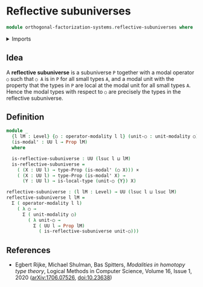 # Reflective subuniverses

```agda
module orthogonal-factorization-systems.reflective-subuniverses where
```

<details><summary>Imports</summary>

```agda
open import foundation.cartesian-product-types
open import foundation.dependent-pair-types
open import foundation.propositions
open import foundation.universe-levels

open import orthogonal-factorization-systems.local-types
open import orthogonal-factorization-systems.modal-operators
```

</details>

## Idea

A **reflective subuniverse** is a subuniverse `P` together with a modal operator
`○` such that `○ A` is in `P` for all small types `A`, and a modal unit with the
property that the types in `P` are local at the modal unit for all small types
`A`. Hence the modal types with respect to `○` are precisely the types in the
reflective subuniverse.

## Definition

```agda
module _
  {l lM : Level} {○ : operator-modality l l} (unit-○ : unit-modality ○)
  (is-modal' : UU l → Prop lM)
  where

  is-reflective-subuniverse : UU (lsuc l ⊔ lM)
  is-reflective-subuniverse =
    ( (X : UU l) → type-Prop (is-modal' (○ X))) ×
    ( (X : UU l) → type-Prop (is-modal' X) →
      (Y : UU l) → is-local-type (unit-○ {Y}) X)

reflective-subuniverse : (l lM : Level) → UU (lsuc l ⊔ lsuc lM)
reflective-subuniverse l lM =
  Σ ( operator-modality l l)
    ( λ ○ →
      Σ ( unit-modality ○)
        ( λ unit-○ →
          Σ ( UU l → Prop lM)
            ( is-reflective-subuniverse unit-○)))
```

## References

- Egbert Rijke, Michael Shulman, Bas Spitters, _Modalities in homotopy type
  theory_, Logical Methods in Computer Science, Volume 16, Issue 1, 2020
  ([arXiv:1706.07526](https://arxiv.org/abs/1706.07526),
  [doi:10.23638](https://doi.org/10.23638/LMCS-16%281%3A2%292020))
